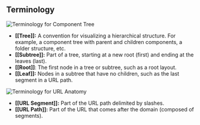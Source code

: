 ## Terminology
  
![Terminology for Component Tree](https://nextjs.org/_next/image?url=%2Fdocs%2Flight%2Fterminology-component-tree.png&w=3840&q=45)
- **[[Tree]]:** A convention for visualizing a hierarchical structure. For example, a component tree with parent and children components, a folder structure, etc.
- **[[Subtree]]:** Part of a tree, starting at a new root (first) and ending at the leaves (last).
- **[[Root]]**: The first node in a tree or subtree, such as a root layout.
- **[[Leaf]]:** Nodes in a subtree that have no children, such as the last segment in a URL path.

![Terminology for URL Anatomy](https://nextjs.org/_next/image?url=%2Fdocs%2Flight%2Fterminology-url-anatomy.png&w=3840&q=75)

- **[[URL Segment]]:** Part of the URL path delimited by slashes.
- **[[URL Path]]:** Part of the URL that comes after the domain (composed of segments).
